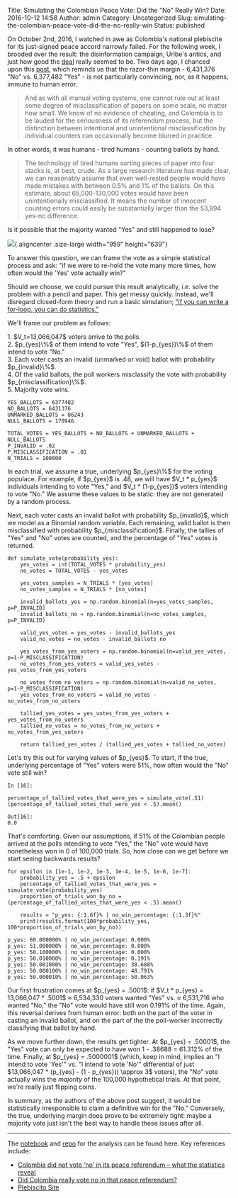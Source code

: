 Title: Simulating the Colombian Peace Vote: Did the "No" Really Win?
Date: 2016-10-12 14:58
Author: admin
Category: Uncategorized
Slug: simulating-the-colombian-peace-vote-did-the-no-really-win
Status: published

On October 2nd, 2016, I watched in awe as Colombia's national plebiscite
for its just-signed peace accord narrowly failed. For the following
week, I brooded over the result: the disinformation campaign, Uribe's
antics, and just how good the
[deal](https://www.youtube.com/playlist?list=PLa28R7QEiMblKeZ_OlZ_XfjjxjfeIhpuL)
really seemed to be. Two days ago, I chanced upon this
[post](https://theconversation.com/colombia-did-not-vote-no-in-its-peace-referendum-what-the-statistics-reveal-66471),
which reminds us that the razor-thin margin - 6,431,376 "No" vs.
6,377,482 "Yes" - is not particularly convincing, nor, as it happens,
immune to human error.

> And as with all manual voting systems, one cannot rule out at least
> some degree of misclassification of papers on some scale, no matter
> how small. We know of no evidence of cheating, and Colombia is to be
> lauded for the seriousness of its referendum process, but the
> distinction between intentional and unintentional misclassification by
> individual counters can occasionally become blurred in practice.

In other words, it was humans - tired humans - counting ballots by hand.

> The technology of tired humans sorting pieces of paper into four
> stacks is, at best, crude. As a large research literature has made
> clear, we can reasonably assume that even well-rested people would
> have made mistakes with between 0.5% and 1% of the ballots. On this
> estimate, about 65,000-130,000 votes would have been unintentionally
> misclassified. It means the number of innocent counting errors could
> easily be substantially larger than the 53,894 yes-no difference.

Is it possible that the majority wanted "Yes" and still happened to
lose?

![](https://si.wsj.net/public/resources/images/BN-QC122_COLPOL_J_20161003151620.jpg){.aligncenter
.size-large width="959" height="639"}

To answer this question, we can frame the vote as a simple statistical
process and ask: "if we were to re-hold the vote many more times, how
often would the 'Yes' vote actually win?"

Should we choose, we could pursue this result analytically, i.e. solve
the problem with a pencil and paper. This get messy quickly. Instead,
we'll disregard closed-form theory and run a basic simulation; ["if you
can write a for-loop, you can do
statistics."](https://speakerdeck.com/jakevdp/statistics-for-hackers)

We'll frame our problem as follows:

1\. \$V\_t=13,066,047\$ voters arrive to the polls.  
2. \$p\_{yes}\\%\$ of them intend to vote "Yes", \$(1-p\_{yes})\\%\$ of
them intend to vote "No."  
3. Each voter casts an invalid (unmarked or void) ballot with
probability \$p\_{invalid}\\%\$.  
4. Of the valid ballots, the poll workers misclassify the vote with
probability \$p\_{misclassification}\\%\$.  
5. Majority vote wins.

``` {.EnlighterJSRAW data-enlighter-language="python"}
YES_BALLOTS = 6377482
NO_BALLOTS = 6431376
UNMARKED_BALLOTS = 86243
NULL_BALLOTS = 170946

TOTAL_VOTES = YES_BALLOTS + NO_BALLOTS + UNMARKED_BALLOTS + NULL_BALLOTS
P_INVALID = .02
P_MISCLASSIFICATION = .01
N_TRIALS = 100000
```

In each trial, we assume a true, underlying \$p\_{yes}\\%\$ for the
voting populace. For example, if \$p\_{yes}\$ is .48, we will have
\$V\_t \* p\_{yes}\$ individuals intending to vote "Yes," and \$V\_t \*
(1-p\_{yes})\$ voters intending to vote "No." We assume these values to
be static: they are not generated by a random process.

Next, each voter casts an invalid ballot with probability
\$p\_{invalid}\$, which we model as a Binomial random variable.
Each remaining, valid ballot is then misclassified with probability
\$p\_{misclassification}\$. Finally, the tallies of "Yes" and "No" votes
are counted, and the percentage of "Yes" votes is returned.

``` {.EnlighterJSRAW data-enlighter-language="python"}
def simulate_vote(probability_yes):
    yes_votes = int(TOTAL_VOTES * probability_yes)
    no_votes = TOTAL_VOTES - yes_votes
    
    yes_votes_samples = N_TRIALS * [yes_votes]
    no_votes_samples = N_TRIALS * [no_votes]
    
    invalid_ballots_yes = np.random.binomial(n=yes_votes_samples, p=P_INVALID)
    invalid_ballots_no = np.random.binomial(n=no_votes_samples, p=P_INVALID)
    
    valid_yes_votes = yes_votes - invalid_ballots_yes
    valid_no_votes = no_votes - invalid_ballots_no
    
    yes_votes_from_yes_voters = np.random.binomial(n=valid_yes_votes, p=1-P_MISCLASSIFICATION)
    no_votes_from_yes_voters = valid_yes_votes - yes_votes_from_yes_voters
    
    no_votes_from_no_voters = np.random.binomial(n=valid_no_votes, p=1-P_MISCLASSIFICATION)
    yes_votes_from_no_voters = valid_no_votes - no_votes_from_no_voters
    
    tallied_yes_votes = yes_votes_from_yes_voters + yes_votes_from_no_voters
    tallied_no_votes = no_votes_from_no_voters + no_votes_from_yes_voters
    
    return tallied_yes_votes / (tallied_yes_votes + tallied_no_votes)
```

Let's try this out for varying values of \$p\_{yes}\$. To start, if the
true, underlying percentage of "Yes" voters were 51%, how often would
the "No" vote still win?

``` {.EnlighterJSRAW data-enlighter-language="python"}
In [16]:

percentage_of_tallied_votes_that_were_yes = simulate_vote(.51)
(percentage_of_tallied_votes_that_were_yes < .5).mean()

Out[16]:
0.0
```

That's comforting. Given our assumptions, if 51% of the Colombian people
arrived at the polls intending to vote "Yes," the "No" vote would have
nonetheless won in 0 of 100,000 trials. So, how close can we get before
we start seeing backwards results?

``` {.EnlighterJSRAW data-enlighter-language="python"}
for epsilon in [1e-1, 1e-2, 1e-3, 1e-4, 1e-5, 1e-6, 1e-7]:
    probability_yes = .5 + epsilon
    percentage_of_tallied_votes_that_were_yes = simulate_vote(probability_yes)
    proportion_of_trials_won_by_no = (percentage_of_tallied_votes_that_were_yes < .5).mean()
    
    results = "p_yes: {:1.6f}% | no_win_percentage: {:1.3f}%"
    print(results.format(100*probability_yes, 100*proportion_of_trials_won_by_no))

p_yes: 60.000000% | no_win_percentage: 0.000%
p_yes: 51.000000% | no_win_percentage: 0.000%
p_yes: 50.100000% | no_win_percentage: 0.000%
p_yes: 50.010000% | no_win_percentage: 0.191%
p_yes: 50.001000% | no_win_percentage: 38.688%
p_yes: 50.000100% | no_win_percentage: 48.791%
p_yes: 50.000010% | no_win_percentage: 50.063%
```

Our first frustration comes at \$p\_{yes} = .5001\$: if \$V\_t \*
p\_{yes} = 13,066,047 \* .5001\$ ≈ 6,534,330 voters wanted "Yes" vs. ≈
6,531,716 who wanted "No," the "No" vote would have still won 0.191% of
the time. Again, this reversal derives from human error: both on the
part of the voter in casting an invalid ballot, and on the part of the
the poll-worker incorrectly classifying that ballot by hand.

As we move further down, the results get tighter. At \$p\_{yes} =
.50001\$, the "Yes" vote can only be expected to have won 1 - .38688 =
61.312% of the time. Finally, at \$p\_{yes} = .5000001\$ (which, keep in
mind, implies an "I intend to vote 'Yes'" vs. "I intend to vote 'No'"
differential of just \$13,066,047 \* (p\_{yes} - (1 - p\_{yes}))
\\approx 3\$ voters), the "No" vote actually wins the *majority* of the
100,000 hypothetical trials. At that point, we're really just flipping
coins.

In summary, as the authors of the above post suggest, it would be
statistically irresponsible to claim a definitive win for the
"No." Conversely, the true, underlying margin does prove to be extremely
tight: maybe a majority vote just isn't the best way to handle these
issues after all.

---

The [notebook](http://nbviewer.jupyter.org/github/cavaunpeu/colombia-vote-simulation/blob/master/colombia-vote-simulation.ipynb)
and [repo](https://github.com/cavaunpeu/colombia-vote-simulation) for
the analysis can be found here. Key references include:

-   [Colombia did not vote ‘no’ in its peace referendum – what the
    statistics
    reveal](https://theconversation.com/colombia-did-not-vote-no-in-its-peace-referendum-what-the-statistics-reveal-66471)
-   [Did Colombia really vote no in that peace
    referendum?](http://andrewgelman.com/2016/10/04/did-colombia-really-vote-no-in-that-peace-referendum/)
-   [Plebiscito
    Site](http://plebiscito.registraduria.gov.co/99PL/DPLZZZZZZZZZZZZZZZZZ_L1.htm)

